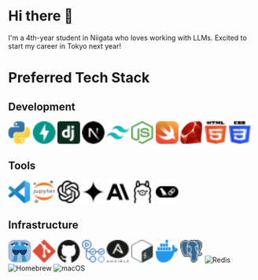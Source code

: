 # Hi there 👋

I'm a 4th-year student in Niigata who loves working with LLMs. Excited to start my career in Tokyo next year!

# Preferred Tech Stack

## Development
<div>
<img class="skills__img" width="46" height="46" alt="Python" src="./icons/development/python.svg"/>
<img class="skills__img" width="46" height="46" alt="FastAPI" src="./icons/development/fastapi.svg"/>
<img class="skills__img" width="46" height="46" alt="Django" src="./icons/development/django.svg"/>
<img class="skills__img" width="46" height="46" alt="Next.js" src="./icons/development/nextjs.svg"/>
<img class="skills__img" width="46" height="46" alt="Tailwind CSS" src="./icons/development/tailwindcss.svg"/>
<img class="skills__img" width="46" height="46" alt="Node.js" src="./icons/development/nodejs.svg"/>
<img class="skills__img" width="46" height="46" alt="Swift" src="./icons/development/swift.svg"/>
<img class="skills__img" width="46" height="46" alt="Ruby" src="./icons/development/ruby.svg"/>
<img class="skills__img" width="46" height="46" alt="HTML5" src="./icons/development/html5.svg"/>
<img class="skills__img" width="46" height="46" alt="CSS3" src="./icons/development/css3.svg"/>
</div>

## Tools
<div>
<img class="skills__img" width="46" height="46" alt="Visual Studio Code" src="./icons/tools/vscode.svg"/>
<img class="skills__img" width="46" height="46" alt="Jupyter" src="./icons/tools/jupyter.svg"/>
<img class="skills__img" width="46" height="46" alt="OpenAI" src="./icons/tools/openai.svg"/>
<img class="skills__img" width="46" height="46" alt="Gemini" src="./icons/tools/gemini.svg"/>
<img class="skills__img" width="46" height="46" alt="Claude" src="./icons/tools/claude.svg"/>
<img class="skills__img" width="46" height="46" alt="Ollama" src="./icons/tools/ollama.svg"/>
<img class="skills__img" width="46" height="46" alt="LangChain" src="./icons/tools/langchain.svg"/>
</div>

## Infrastructure
<div>
<img class="skills__img" width="46" height="46" alt="Jujutsu" src="./icons/infrastructure/jj.svg"/>
<img class="skills__img" width="46" height="46" alt="Git" src="./icons/infrastructure/git.svg"/>
<img class="skills__img" width="46" height="46" alt="GitHub" src="./icons/infrastructure/github.svg"/>
<img class="skills__img" width="46" height="46" alt="GitHub Actions" src="./icons/infrastructure/github-actions.svg"/>
<img class="skills__img" width="46" height="46" alt="Ansible" src="./icons/infrastructure/ansible.svg"/>
<img class="skills__img" width="46" height="46" alt="Bash" src="./icons/infrastructure/bash.svg"/>
<img class="skills__img" width="46" height="46" alt="Docker" src="./icons/infrastructure/docker.svg"/>
<img class="skills__img" width="46" height="46" alt="PostgreSQL" src="./icons/infrastructure/postgresql.svg"/>
<img class="skills__img" width="46" height="46" alt="Redis" src="https://api.iconify.design/logos/redis.svg"/>
<img class="skills__img" width="46" height="46" alt="Homebrew" src="https://api.iconify.design/logos/homebrew.svg"/>
<img class="skills__img" width="46" height="46" alt="macOS" src="https://api.iconify.design/logos/apple.svg"/>
</div>
